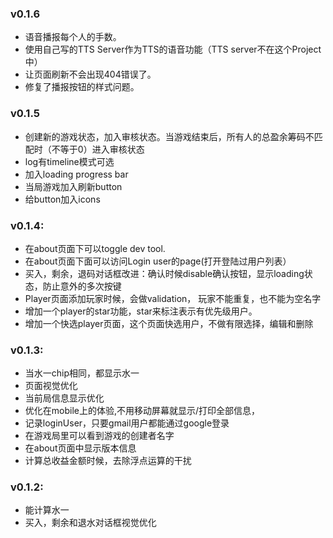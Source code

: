### v0.1.6
- 语音播报每个人的手数。
- 使用自己写的TTS Server作为TTS的语音功能（TTS server不在这个Project中）
- 让页面刷新不会出现404错误了。
- 修复了播报按钮的样式问题。


### v0.1.5
- 创建新的游戏状态，加入审核状态。当游戏结束后，所有人的总盈余筹码不匹配时（不等于0）进入审核状态
- log有timeline模式可选
- 加入loading progress bar
- 当局游戏加入刷新button
- 给button加入icons
  


### v0.1.4:
- 在about页面下可以toggle dev tool.
- 在about页面下面可以访问Login user的page(打开登陆过用户列表）
- 买入，剩余，退码对话框改进：确认时候disable确认按钮，显示loading状态，防止意外的多次按键
- Player页面添加玩家时候，会做validation， 玩家不能重复，也不能为空名字
- 增加一个player的star功能，star来标注表示有优先级用户。
- 增加一个快选player页面，这个页面快选用户，不做有限选择，编辑和删除

### v0.1.3: 
- 当水一chip相同，都显示水一
- 页面视觉优化
- 当前局信息显示优化
- 优化在mobile上的体验,不用移动屏幕就显示/打印全部信息，
- 记录loginUser，只要gmail用户都能通过google登录
- 在游戏局里可以看到游戏的创建者名字
- 在about页面中显示版本信息
- 计算总收益金额时候，去除浮点运算的干扰
  
  
### v0.1.2: 
- 能计算水一
- 买入，剩余和退水对话框视觉优化
